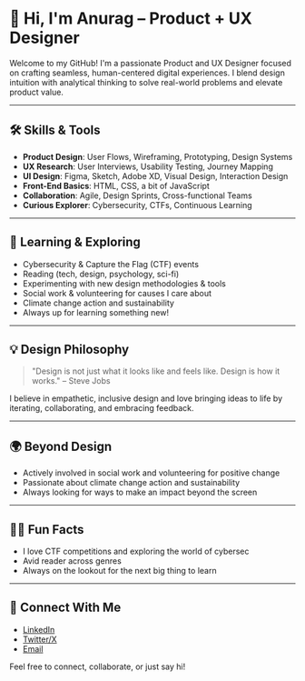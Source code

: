 # 👋 Hi, I'm Anurag – Product + UX Designer

Welcome to my GitHub! I'm a passionate Product and UX Designer focused on crafting seamless, human-centered digital experiences. I blend design intuition with analytical thinking to solve real-world problems and elevate product value.

---

## 🛠️ Skills & Tools

- **Product Design**: User Flows, Wireframing, Prototyping, Design Systems
- **UX Research**: User Interviews, Usability Testing, Journey Mapping
- **UI Design**: Figma, Sketch, Adobe XD, Visual Design, Interaction Design
- **Front-End Basics**: HTML, CSS, a bit of JavaScript
- **Collaboration**: Agile, Design Sprints, Cross-functional Teams
- **Curious Explorer**: Cybersecurity, CTFs, Continuous Learning

---

## 🌱 Learning & Exploring

- Cybersecurity & Capture the Flag (CTF) events
- Reading (tech, design, psychology, sci-fi)
- Experimenting with new design methodologies & tools
- Social work & volunteering for causes I care about
- Climate change action and sustainability
- Always up for learning something new!

---

## 💡 Design Philosophy

> "Design is not just what it looks like and feels like. Design is how it works." – Steve Jobs

I believe in empathetic, inclusive design and love bringing ideas to life by iterating, collaborating, and embracing feedback.

---

## 🌍 Beyond Design

- Actively involved in social work and volunteering for positive change
- Passionate about climate change action and sustainability
- Always looking for ways to make an impact beyond the screen

---

## 🧑‍💻 Fun Facts

- I love CTF competitions and exploring the world of cybersec
- Avid reader across genres
- Always on the lookout for the next big thing to learn

---

## 🤝 Connect With Me

- [LinkedIn](https://linkedin.com/in/anuragm-ux)
- [Twitter/X](https://twitter.com/anuragmuxui)
- [Email](mailto:anuragm@duck.com)

Feel free to connect, collaborate, or just say hi!
